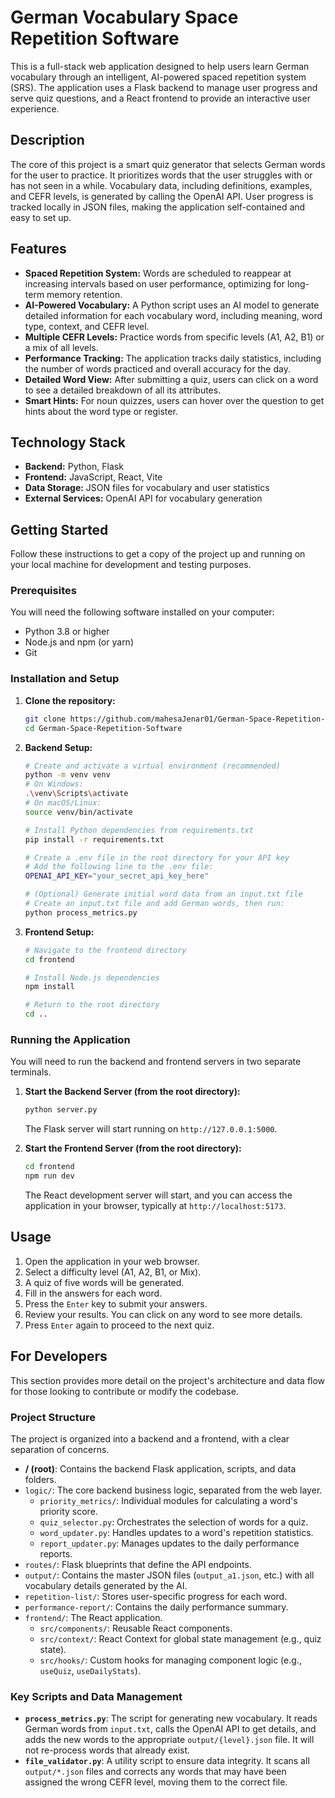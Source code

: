 # German Vocabulary Space Repetition Software

This is a full-stack web application designed to help users learn German vocabulary through an intelligent, AI-powered spaced repetition system (SRS). The application uses a Flask backend to manage user progress and serve quiz questions, and a React frontend to provide an interactive user experience.

## Description

The core of this project is a smart quiz generator that selects German words for the user to practice. It prioritizes words that the user struggles with or has not seen in a while. Vocabulary data, including definitions, examples, and CEFR levels, is generated by calling the OpenAI API. User progress is tracked locally in JSON files, making the application self-contained and easy to set up.

## Features

- **Spaced Repetition System:** Words are scheduled to reappear at increasing intervals based on user performance, optimizing for long-term memory retention.
- **AI-Powered Vocabulary:** A Python script uses an AI model to generate detailed information for each vocabulary word, including meaning, word type, context, and CEFR level.
- **Multiple CEFR Levels:** Practice words from specific levels (A1, A2, B1) or a mix of all levels.
- **Performance Tracking:** The application tracks daily statistics, including the number of words practiced and overall accuracy for the day.
- **Detailed Word View:** After submitting a quiz, users can click on a word to see a detailed breakdown of all its attributes.
- **Smart Hints:** For noun quizzes, users can hover over the question to get hints about the word type or register.

## Technology Stack

- **Backend:** Python, Flask
- **Frontend:** JavaScript, React, Vite
- **Data Storage:** JSON files for vocabulary and user statistics
- **External Services:** OpenAI API for vocabulary generation

## Getting Started

Follow these instructions to get a copy of the project up and running on your local machine for development and testing purposes.

### Prerequisites

You will need the following software installed on your computer:
- Python 3.8 or higher
- Node.js and npm (or yarn)
- Git

### Installation and Setup

1.  **Clone the repository:**
    ```bash
    git clone https://github.com/mahesaJenar01/German-Space-Repetition-Software.git
    cd German-Space-Repetition-Software
    ```

2.  **Backend Setup:**
    ```bash
    # Create and activate a virtual environment (recommended)
    python -m venv venv
    # On Windows:
    .\venv\Scripts\activate
    # On macOS/Linux:
    source venv/bin/activate

    # Install Python dependencies from requirements.txt
    pip install -r requirements.txt

    # Create a .env file in the root directory for your API key
    # Add the following line to the .env file:
    OPENAI_API_KEY="your_secret_api_key_here"

    # (Optional) Generate initial word data from an input.txt file
    # Create an input.txt file and add German words, then run:
    python process_metrics.py
    ```

3.  **Frontend Setup:**
    ```bash
    # Navigate to the frontend directory
    cd frontend

    # Install Node.js dependencies
    npm install

    # Return to the root directory
    cd ..
    ```

### Running the Application

You will need to run the backend and frontend servers in two separate terminals.

1.  **Start the Backend Server (from the root directory):**
    ```bash
    python server.py
    ```
    The Flask server will start running on `http://127.0.0.1:5000`.

2.  **Start the Frontend Server (from the root directory):**
    ```bash
    cd frontend
    npm run dev
    ```
    The React development server will start, and you can access the application in your browser, typically at `http://localhost:5173`.

## Usage

1.  Open the application in your web browser.
2.  Select a difficulty level (A1, A2, B1, or Mix).
3.  A quiz of five words will be generated.
4.  Fill in the answers for each word.
5.  Press the `Enter` key to submit your answers.
6.  Review your results. You can click on any word to see more details.
7.  Press `Enter` again to proceed to the next quiz.

## For Developers

This section provides more detail on the project's architecture and data flow for those looking to contribute or modify the codebase.

### Project Structure

The project is organized into a backend and a frontend, with a clear separation of concerns.

-   **/ (root)**: Contains the backend Flask application, scripts, and data folders.
-   `logic/`: The core backend business logic, separated from the web layer.
    -   `priority_metrics/`: Individual modules for calculating a word's priority score.
    -   `quiz_selector.py`: Orchestrates the selection of words for a quiz.
    -   `word_updater.py`: Handles updates to a word's repetition statistics.
    -   `report_updater.py`: Manages updates to the daily performance reports.
-   `routes/`: Flask blueprints that define the API endpoints.
-   `output/`: Contains the master JSON files (`output_a1.json`, etc.) with all vocabulary details generated by the AI.
-   `repetition-list/`: Stores user-specific progress for each word.
-   `performance-report/`: Contains the daily performance summary.
-   `frontend/`: The React application.
    -   `src/components/`: Reusable React components.
    -   `src/context/`: React Context for global state management (e.g., quiz state).
    -   `src/hooks/`: Custom hooks for managing component logic (e.g., `useQuiz`, `useDailyStats`).

### Key Scripts and Data Management

-   **`process_metrics.py`**: The script for generating new vocabulary. It reads German words from `input.txt`, calls the OpenAI API to get details, and adds the new words to the appropriate `output/{level}.json` file. It will not re-process words that already exist.
-   **`file_validator.py`**: A utility script to ensure data integrity. It scans all `output/*.json` files and corrects any words that may have been assigned the wrong CEFR level, moving them to the correct file.